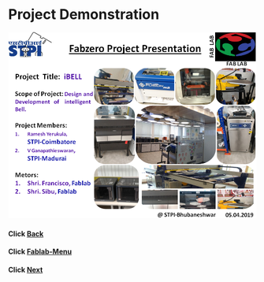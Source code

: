 

#  Project   Demonstration  
   
![Project Slide](/images/projectslide.png)






#### Click [Back](/mdfiles/pcb-design.md)
#### Click [Fablab-Menu](/mdfiles/Fab-Lab.md)
#### Click [Next](/mdfiles/Thaknyou.md)
